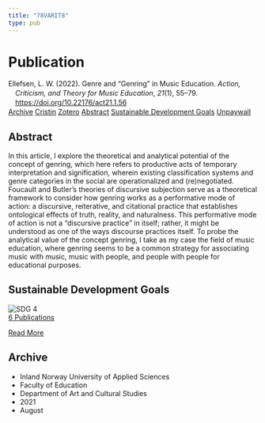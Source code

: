 ```yaml
---
title: "78VARIT8"
type: pub
---
```

<h1>Publication</h1>
<article id="csl-bib-container-78VARIT8" class="csl-bib-container">
  <div class="csl-bib-body" style="line-height: 1.35; padding-left: 1em; text-indent:-1em;">
  <div class="csl-entry">Ellefsen, L. W. (2022). Genre and &#x201C;Genring&#x201D; in Music Education. <i>Action, Criticism, and Theory for Music Education</i>, <i>21</i>(1), 55&#x2013;79. <a href="https://doi.org/10.22176/act21.1.56">https://doi.org/10.22176/act21.1.56</a></div>
</div>
  <div class="csl-bib-buttons">
    <a href="#taxonomy-article-78VARIT8" class="csl-bib-button">Archive</a>
    <a href="https://app.cristin.no/results/show.jsf?id=1929633" alt="Cristin URL" class="csl-bib-button">Cristin</a>
    <a href="http://zotero.org/groups/5402882/items/78VARIT8" alt="Zotero URL" class="csl-bib-button">Zotero</a>
    <a href="#abstract-article-78VARIT8" class="csl-bib-button">Abstract</a>
    <a href="#sdg-article-78VARIT8" class="csl-bib-button">Sustainable Development Goals</a>
    <a href="https://doi.org/10.22176/act21.1.56" class="csl-bib-button">Unpaywall</a>
  </div>
  <div id="csl-bib-meta-container-78VARIT8"></div>
</article>
<div id="csl-bib-meta-78VARIT8" class="csl-bib-meta">
  <article id="abstract-article-78VARIT8" class="abstract-article">
    <h1>Abstract</h1>
    In this article, I explore the theoretical and analytical potential of the concept of genring, which here refers to productive acts of temporary interpretation and signification, wherein existing classification systems and genre categories in the social are operationalized and (re)negotiated. Foucault and Butler’s theories of discursive subjection serve as a theoretical framework to consider how genring works as a performative mode of action: a discursive, reiterative, and citational practice that establishes ontological effects of truth, reality, and naturalness. This performative mode of action is not a “discursive practice” in itself; rather, it might be understood as one of the ways discourse practices itself. To probe the analytical value of the concept genring, I take as my case the field of music education, where genring seems to be a common strategy for associating music with music, music with people, and people with people for educational purposes.
  </article>
  <article id="sdg-article-78VARIT8" class="sdg-article">
    <h1>Sustainable Development Goals</h1>
    <div class="sdg-container"><div id="sdg4" class="sdg"> <img src="{{< params subfolder >}}images/sdg/sdg04_en.png" class="image" alt="SDG 4"> <div class="sdg-overlay"> <a href="{{< params subfolder >}}en/archive/?sdg=4#archive" class="sdg-publication-count"><span>6</span> Publications</a> <p><a href="https://sdgs.un.org/goals/goal4" class="sdg-read-more">Read More</a></p> </div> </div></div>
  </article>
  <article id="taxonomy-article-78VARIT8" class="taxonomy-article">
    <h1>Archive</h1>
    <ul>
      <li>Inland Norway University of Applied Sciences</li>
      <li>Faculty of Education</li>
      <li>Department of Art and Cultural Studies</li>
      <li>2021</li>
      <li>August</li>
    </ul>
  </article>
</div>
